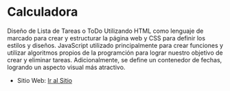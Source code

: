 # Calculadora
Diseño de Lista de Tareas o ToDo
Utilizando HTML como lenguaje de marcado para crear y estructurar la página web y CSS para definir los estilos y diseños.
JavaScript utilizado principalmente para crear funciones y utilizar algoritmos propios de la programción para lograr nuestro objetivo de crear y eliminar tareas.
Adicionalmente, se define un contenedor de fechas, logrando un aspecto visual más atractivo.

- Sitio Web: [Ir al Sitio](https://richcrd.github.io/toDo/)
